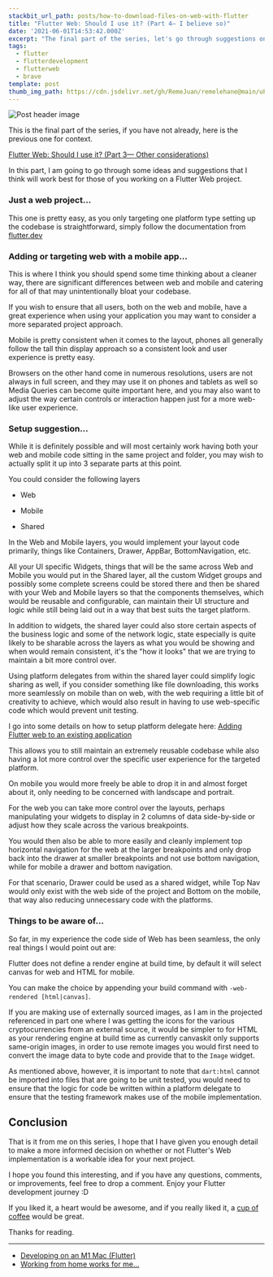 ```yaml
---
stackbit_url_path: posts/how-to-download-files-on-web-with-flutter
title: "Flutter Web: Should I use it? (Part 4— I believe so)"
date: '2021-06-01T14:53:42.000Z'
excerpt: "The final part of the series, let's go through suggestions on what to do when you are planning on using Flutter Web"
tags:
  - flutter
  - flutterdevelopment
  - flutterweb
  - brave
template: post
thumb_img_path: https://cdn.jsdelivr.net/gh/RemeJuan/remelehane@main/uPic/1*DTmKsPfjSR-mjw7sqeVwyQ.jpeg
---
```


![Post header image](https://cdn.jsdelivr.net/gh/RemeJuan/remelehane@main/uPic/1*DTmKsPfjSR-mjw7sqeVwyQ.jpeg)

This is the final part of the series, if you have not already, here is the previous one for context.

[Flutter Web: Should I use it? (Part 3— Other considerations)](https://blog.remelehane.dev/flutter-web-should-i-use-it-part-3-other-considerations)

In this part, I am going to go through some ideas and suggestions that I think will work best for those of you working on a Flutter Web project.

### Just a web project…

This one is pretty easy, as you only targeting one platform type setting up the codebase is straightforward, simply follow the documentation from [flutter.dev](https://flutter.dev/)

### Adding or targeting web with a mobile app…

This is where I think you should spend some time thinking about a cleaner way, there are significant differences between web and mobile and catering for all of that may unintentionally bloat your codebase.

If you wish to ensure that all users, both on the web and mobile, have a great experience when using your application you may want to consider a more separated project approach.

Mobile is pretty consistent when it comes to the layout, phones all generally follow the tall thin display approach so a consistent look and user experience is pretty easy.

Browsers on the other hand come in numerous resolutions, users are not always in full screen, and they may use it on phones and tablets as well so Media Queries can become quite important here, and you may also want to adjust the way certain controls or interaction happen just for a more web-like user experience.

### Setup suggestion…

While it is definitely possible and will most certainly work having both your web and mobile code sitting in the same project and folder, you may wish to actually split it up into 3 separate parts at this point.

You could consider the following layers

* Web

* Mobile

* Shared

In the Web and Mobile layers, you would implement your layout code primarily, things like Containers, Drawer, AppBar, BottomNavigation, etc.

All your UI specific Widgets, things that will be the same across Web and Mobile you would put in the Shared layer, all the custom Widget groups and possibly some complete screens could be stored there and then be shared with your Web and Mobile layers so that the components themselves, which would be reusable and configurable, can maintain their UI structure and logic while still being laid out in a way that best suits the target platform.

In addition to widgets, the shared layer could also store certain aspects of the business logic and some of the network logic, state especially is quite likely to be sharable across the layers as what you would be showing and when would remain consistent, it's the "how it looks" that we are trying to maintain a bit more control over.

Using platform delegates from within the shared layer could simplify logic sharing as well, if you consider something like file downloading, this works more seamlessly on mobile than on web, with the web requiring a little bit of creativity to achieve, which would also result in having to use web-specific code which would prevent unit testing.

I go into some details on how to setup platform delegate here: [Adding Flutter web to an existing application](https://dev.to/remejuan/adding-flutter-web-to-an-existing-application-4da9)

This allows you to still maintain an extremely reusable codebase while also having a lot more control over the specific user experience for the targeted platform.

On mobile you would more freely be able to drop it in and almost forget about it, only needing to be concerned with landscape and portrait.

For the web you can take more control over the layouts, perhaps manipulating your widgets to display in 2 columns of data side-by-side or adjust how they scale across the various breakpoints.

You would then also be able to more easily and cleanly implement top horizontal navigation for the web at the larger breakpoints and only drop back into the drawer at smaller breakpoints and not use bottom navigation, while for mobile a drawer and bottom navigation.

For that scenario, Drawer could be used as a shared widget, while Top Nav would only exist with the web side of the project and Bottom on the mobile, that way also reducing unnecessary code with the platforms.

### Things to be aware of…

So far, in my experience the code side of Web has been seamless, the only real things I would point out are:

Flutter does not define a render engine at build time, by default it will select canvas for web and HTML for mobile.

You can make the choice by appending your build command with `-web-rendered [html|canvas]`.

If you are making use of externally sourced images, as I am in the projected referenced in part one where I was getting the icons for the various cryptocurrencies from an external source, it would be simpler to for HTML as your rendering engine at build time as currently canvaskit only supports same-origin images, in order to use remote images you would first need to convert the image data to byte code and provide that to the `Image` widget.

As mentioned above, however, it is important to note that `dart:html` cannot be imported into files that are going to be unit tested, you would need to ensure that the logic for code be written within a platform delegate to ensure that the testing framework makes use of the mobile implementation.

## Conclusion

That is it from me on this series, I hope that I have given you enough detail to make a more informed decision on whether or not Flutter's Web implementation is a workable idea for your next project.

I hope you found this interesting, and if you have any questions, comments, or improvements, feel free to drop a comment. Enjoy your Flutter development journey :D

If you liked it, a heart would be awesome, and if you really liked it, a [cup of coffee](https://www.buymeacoffee.com/remelehane) would be great.

Thanks for reading.

****

* [Developing on an M1 Mac (Flutter)](https://remelehane.dev/posts/developing-on-an-m1-mac-flutter/)
* [Working from home works for me…](https://remelehane.dev/posts/working-from-home-works-for-me/)